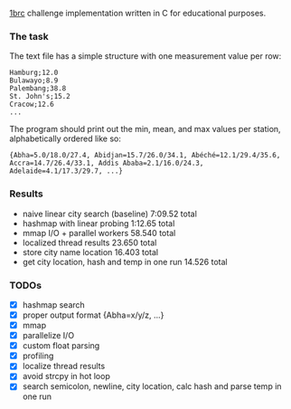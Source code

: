 [1brc](https://github.com/gunnarmorling/1brc) challenge implementation written in C for educational purposes.

### The task 
The text file has a simple structure with one measurement value per row:
```
Hamburg;12.0
Bulawayo;8.9
Palembang;38.8
St. John's;15.2
Cracow;12.6
...
```

The program should print out the min, mean, and max values per station, alphabetically ordered like so:
```
{Abha=5.0/18.0/27.4, Abidjan=15.7/26.0/34.1, Abéché=12.1/29.4/35.6, Accra=14.7/26.4/33.1, Addis Ababa=2.1/16.0/24.3, Adelaide=4.1/17.3/29.7, ...}
```

### Results
- naive linear city search (baseline) 7:09.52 total
- hashmap with linear probing 1:12.65 total
- mmap I/O + parallel workers 58.540 total
- localized thread results 23.650 total
- store city name location 16.403 total
- get city location, hash and temp in one run 14.526 total

### TODOs
- [x] hashmap search
- [x] proper output format {Abha=x/y/z, ...}
- [x] mmap
- [x] parallelize I/O
- [x] custom float parsing
- [x] profiling
- [x] localize thread results
- [x] avoid strcpy in hot loop
- [x] search semicolon, newline, city location, calc hash and parse temp in one run
